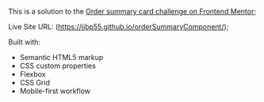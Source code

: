 This is a solution to the [Order summary card challenge on Frontend Mentor](https://www.frontendmentor.io/challenges/order-summary-component-QlPmajDUj);

Live Site URL: (https://jjbp55.github.io/orderSummaryComponent/);

Built with:

- Semantic HTML5 markup
- CSS custom properties
- Flexbox
- CSS Grid
- Mobile-first workflow